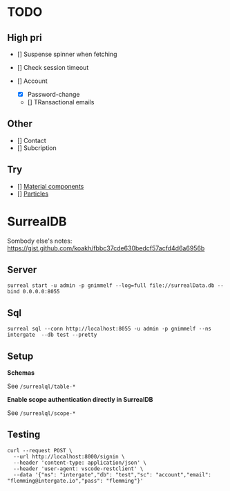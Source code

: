 # TODO

## High pri

- [] Suspense spinner when fetching
- [] Check session timeout
- [] Account

  - [x] Password-change
  - [] TRansactional emails

## Other

- [] Contact
- [] Subcription

## Try

- [] [Material components](https://suid.io/getting-started/installation)
- [] [Particles](https://github.com/matteobruni/tsparticles/tree/main/components/solid)

# SurrealDB

Sombody else's notes:
https://gist.github.com/koakh/fbbc37cde630bedcf57acfd4d6a6956b

## Server

```
surreal start -u admin -p gnimmelf --log=full file://surrealData.db --bind 0.0.0.0:8055
```

## Sql

```
surreal sql --conn http://localhost:8055 -u admin -p gnimmelf --ns intergate  --db test --pretty
```

## Setup

**Schemas**

See `/surrealql/table-*`

**Enable scope authentication directly in SurrealDB**

See `/surrealql/scope-*`

## Testing

```
curl --request POST \
  --url http://localhost:8000/signin \
  --header 'content-type: application/json' \
  --header 'user-agent: vscode-restclient' \
  --data '{"ns": "intergate","db": "test","sc": "account","email": "flemming@intergate.io","pass": "flemming"}'
```
